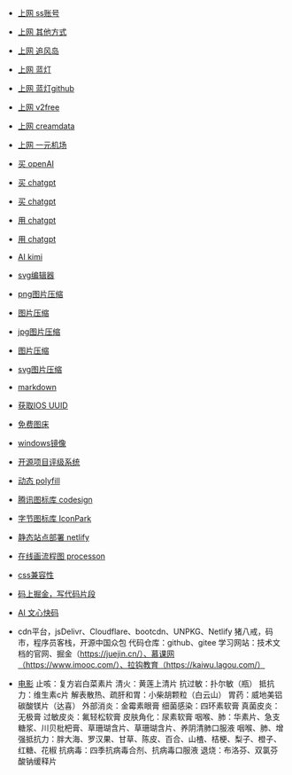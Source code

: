 ﻿- [上网 ss账号](https://github.com/Alvin9999/new-pac/wiki/ss%E5%85%8D%E8%B4%B9%E8%B4%A6%E5%8F%B7)
- [上网 其他方式](https://github.com/Alvin9999/new-pac/wiki)
- [上网 追风岛](https://www.gozhuifeng.club/)
- [上网 蓝灯](https://lantern.io/zh)
- [上网 蓝灯github](https://github.com/getlantern/forum)
- [上网 v2free](https://w1.v2free.cyou/user)
- [上网 creamdata](https://www.creamdata.xyz/User/Main)
- [上网 一元机场](https://一元机场.club)
- [买 openAI](https://eylink.cn/)
- [买 chatgpt](http://u9v.cn/6p592r)
- [买 chatgpt](http://shop.isving.cn/)
- [用 chatgpt](https://nengyongai.com/)
- [用 chatgpt](https://mosaic.xnewstar.com/?p=3311)
- [AI kimi](https://kimi.ai)
- [svg编辑器](http://editor.method.ac/)
- [png图片压缩](https://tinypng.com/)
- [图片压缩](https://squoosh.app/)
- [jpg图片压缩](https://jpeg-optimizer.com/)
- [图片压缩](https://compressnow.com/)
- [svg图片压缩](https://jakearchibald.github.io/svgomg/?utm_source=next.36kr.com)
- [markdown](http://xianbai.me/learn-md/article/about/readme.html)
- [获取IOS UUID](http://www.pgyer.com/udid/)
- [免费图床](https://imgchr.com/)
- [windows镜像](https://msdn.itellyou.cn)
- [开源项目评级系统](https://github.com/sl1673495/notes/issues/93)
- [动态 polyfill](https://polyfill.io/v3/url-builder/)
- [腾讯图标库 codesign](https://codesign.qq.com/app/icon)
- [字节图标库 IconPark](https://iconpark.oceanengine.com/home)
- [静态站点部署 netlify](https://www.netlify.com/)
- [在线画流程图 processon](https://www.processon.com/)
- [css兼容性](https://caniuse.com/)
- [码上掘金，写代码片段](https://code.juejin.cn/)
- [AI 文心快码](https://comate.baidu.com/zh?track=ff62080518943dd8b03b2254bf3f2c344bc2d099ae396650)
- cdn平台，jsDelivr、Cloudflare、bootcdn、UNPKG、Netlify
猪八戒，码市，程序员客栈，开源中国众包
代码仓库：github、gitee
学习网站：技术文档的官网、掘金（https://juejin.cn/）、慕课网（https://www.imooc.com/）、拉钩教育（https://kaiwu.lagou.com/）

- [电影](https://github.com/88ys/website)
止咳：复方岩白菜素片
清火：黄莲上清片
抗过敏：扑尔敏（瓶）
抵抗力：维生素c片
解表散热、疏肝和胃：小柴胡颗粒（白云山）
胃药：威地美铝碳酸镁片（达喜）
外部消炎：金霉素眼膏
细菌感染：四环素软膏
真菌皮炎：无极膏
过敏皮炎：氟轻松软膏
皮肤角化：尿素软膏
咽喉、肺：华素片、急支糖浆、川贝枇杷膏、草珊瑚含片、草珊瑚含片、养阴清肺口服液
咽喉、肺、增强抵抗力：胖大海、罗汉果、甘草、陈皮、百合、山楂、桔梗、梨子、橙子、红糖、花椒
抗病毒：四季抗病毒合剂、抗病毒口服液
退烧：布洛芬、双氯芬酸钠缓释片


